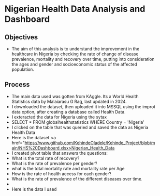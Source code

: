 # Nigerian Health Data Analysis and Dashboard

## Objectives

- The aim of this analysis is to understand the improvement in the healthcare in Nigeria by checking the rate of change of disease prevalence, mortality and recovery over time, putting into consideration the ages and gender and socioeconomic status of the affected population.

## Process
- The main data used was gotten from KAggle. Its a World Health Statistics data by Malaiarasu G Rag, last updated in 2024.
- I downloaded the dataset, then uploaded it into MSSQL using the improt data option, after creating a database called Health Data.
- I exteracted the data for Nigeria using the sytax
- SELECT * FROM globalhealthstatistics WHERE Country = 'Nigeria'
- I clicked on the table that was queried and saved the data as Nigeria Health Data
- Here is the dataset
<a href="https://www.github.com/KehindeOladele/Kehinde_Project/blob/main/NHS%20Dashboard.xlsx>Nigerian_Health_Data</a>
- I created pivot table that answers the questions:
- What is the total rate of recovery?
- What is the rate of prevalence per gender?
- what is the total mortality rate and mortality rate per Age
- How is the rate of health access for each gender?
- What is the rate of prevalence of the different diseases over time.
- 
- Here is the data I used  
